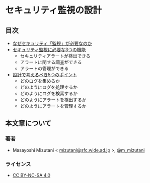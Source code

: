 # セキュリティ監視の設計

## 目次

- [なぜセキュリティ「監視」が必要なのか](01.md)
- [セキュリティ監視に必要な3つの機能](02.md)
    - セキュリティアラートが検出できる
    - アラートに関する調査ができる
    - アラートの管理ができる
- [設計で考えるべき5つのポイント](03.md)
    - どのログを集めるか
    - どのようにログを処理するか
    - どのようにログを検索するか
    - どのようにアラートを検出するか
    - どのようにアラートを管理するか

## 本文章について

### 著者

- Masayoshi Mizutani < mizutani@sfc.wide.ad.jp >, [@m_mizutani](https://twitter.com/m_mizutani)

### ライセンス

- [CC BY-NC-SA 4.0](https://creativecommons.org/licenses/by-nc-sa/4.0/deed.en)
